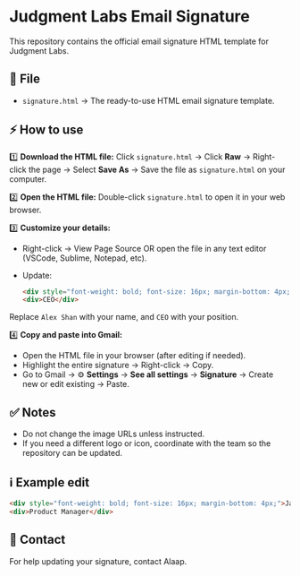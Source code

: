 # Judgment Labs Email Signature

This repository contains the official email signature HTML template for Judgment Labs.

## 📄 File

* `signature.html` → The ready-to-use HTML email signature template.

## ⚡ How to use

1️⃣ **Download the HTML file:**
Click `signature.html` → Click **Raw** → Right-click the page → Select **Save As** → Save the file as `signature.html` on your computer.

2️⃣ **Open the HTML file:**
Double-click `signature.html` to open it in your web browser.

3️⃣ **Customize your details:**

* Right-click → View Page Source OR open the file in any text editor (VSCode, Sublime, Notepad, etc).
* Update:

  ```html
  <div style="font-weight: bold; font-size: 16px; margin-bottom: 4px;">Alex Shan</div>
  <div>CEO</div>
  ```

Replace `Alex Shan` with your name, and `CEO` with your position.

4️⃣ **Copy and paste into Gmail:**

* Open the HTML file in your browser (after editing if needed).
* Highlight the entire signature → Right-click → Copy.
* Go to Gmail → ⚙️ **Settings** → **See all settings** → **Signature** → Create new or edit existing → Paste.

## ✅ Notes

* Do not change the image URLs unless instructed.
* If you need a different logo or icon, coordinate with the team so the repository can be updated.

## ℹ️ Example edit

```html
<div style="font-weight: bold; font-size: 16px; margin-bottom: 4px;">Jane Doe</div>
<div>Product Manager</div>
```

## 📌 Contact

For help updating your signature, contact Alaap.
